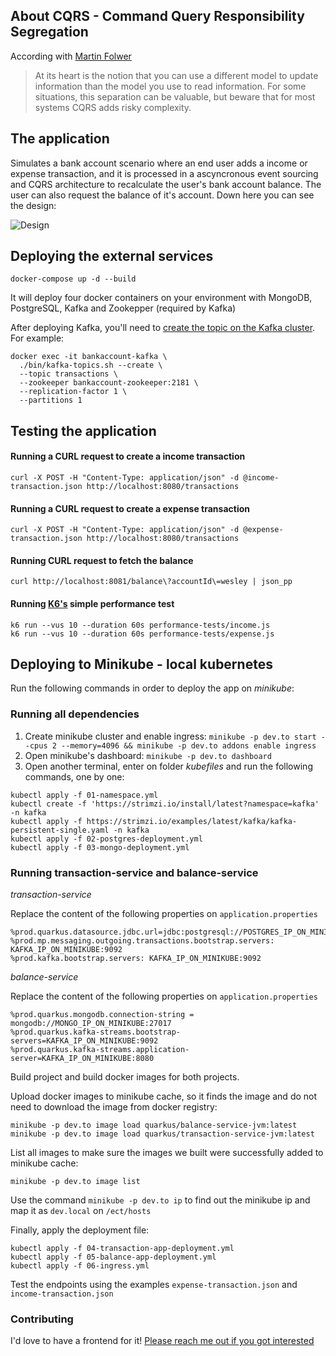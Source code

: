 ## About CQRS - Command Query Responsibility Segregation

According with [Martin Folwer](https://martinfowler.com/bliki/CQRS.html)
> At its heart is the notion that you can use a different model to update information than the model you use to read information.
> For some situations, this separation can be valuable, but beware that for most systems CQRS adds risky complexity.

## The application

Simulates a bank account scenario where an end user adds a income or expense transaction, and it is processed in a ascyncronous event sourcing and CQRS architecture to recalculate the user's bank account balance. The user can also request the balance of it's account. Down here you can see the design:

![Design](/images/design.png)

## Deploying the external services

```
docker-compose up -d --build
```
It will deploy four docker containers on your environment with MongoDB, PostgreSQL, Kafka and Zookepper (required by Kafka)

After deploying Kafka, you'll need to [create the topic on the Kafka cluster](https://kafka.apache.org/quickstart). For example:

```
docker exec -it bankaccount-kafka \
  ./bin/kafka-topics.sh --create \
  --topic transactions \
  --zookeeper bankaccount-zookeeper:2181 \
  --replication-factor 1 \
  --partitions 1
```

## Testing the application

#### Running a CURL request to create a income transaction
```
curl -X POST -H "Content-Type: application/json" -d @income-transaction.json http://localhost:8080/transactions
```
#### Running a CURL request to create a expense transaction
```
curl -X POST -H "Content-Type: application/json" -d @expense-transaction.json http://localhost:8080/transactions
```
#### Running CURL request to fetch the balance
```
curl http://localhost:8081/balance\?accountId\=wesley | json_pp
```
#### Running [K6's](https://k6.io) simple performance test
````
k6 run --vus 10 --duration 60s performance-tests/income.js
k6 run --vus 10 --duration 60s performance-tests/expense.js
````

## Deploying to Minikube - local kubernetes

Run the following commands in order to deploy the app on *minikube*:

### Running all dependencies

1. Create minikube cluster and enable ingress: `minikube -p dev.to start --cpus 2 --memory=4096 && minikube -p dev.to addons enable ingress`
2. Open minikube's dashboard: `minikube -p dev.to dashboard`
3. Open another terminal, enter on folder *kubefiles* and run the following commands, one by one:
```
kubectl apply -f 01-namespace.yml
kubectl create -f 'https://strimzi.io/install/latest?namespace=kafka' -n kafka
kubectl apply -f https://strimzi.io/examples/latest/kafka/kafka-persistent-single.yaml -n kafka 
kubectl apply -f 02-postgres-deployment.yml
kubectl apply -f 03-mongo-deployment.yml
```

### Running transaction-service and balance-service

*transaction-service*

Replace the content of the following properties on `application.properties`
```
%prod.quarkus.datasource.jdbc.url=jdbc:postgresql://POSTGRES_IP_ON_MINIKUBE:5432/bankaccount
%prod.mp.messaging.outgoing.transactions.bootstrap.servers: KAFKA_IP_ON_MINIKUBE:9092
%prod.kafka.bootstrap.servers: KAFKA_IP_ON_MINIKUBE:9092
```

*balance-service*

Replace the content of the following properties on `application.properties`
```
%prod.quarkus.mongodb.connection-string = mongodb://MONGO_IP_ON_MINIKUBE:27017
%prod.quarkus.kafka-streams.bootstrap-servers=KAFKA_IP_ON_MINIKUBE:9092
%prod.quarkus.kafka-streams.application-server=KAFKA_IP_ON_MINIKUBE:8080
```

Build project and build docker images for both projects.

Upload docker images to minikube cache, so it finds the image and do not need to download the image from docker registry:

```
minikube -p dev.to image load quarkus/balance-service-jvm:latest
minikube -p dev.to image load quarkus/transaction-service-jvm:latest
``` 

List all images to make sure the images we built were successfully added to minikube cache:

```
minikube -p dev.to image list
```

Use the command `minikube -p dev.to ip` to find out the minikube ip and map it as `dev.local` on `/ect/hosts`

Finally, apply the deployment file:
```
kubectl apply -f 04-transaction-app-deployment.yml
kubectl apply -f 05-balance-app-deployment.yml
kubectl apply -f 06-ingress.yml
```

Test the endpoints using the examples `expense-transaction.json` and `income-transaction.json`

### Contributing
I'd love to have a frontend for it! [Please reach me out if you got interested](MailTo:wesley.fuchter@gmail.com)
